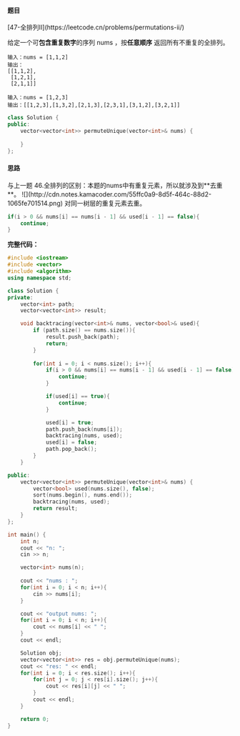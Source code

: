 <h4 id="dsCcY">题目</h4>
[47-全排列Ⅱ](https://leetcode.cn/problems/permutations-ii/)

给定一个可**包含重复数字**的序列 nums ，按**任意顺序** 返回所有不重复的全排列。

```plain
输入：nums = [1,1,2]
输出：
[[1,1,2],
 [1,2,1],
 [2,1,1]]
```

```plain
输入：nums = [1,2,3]
输出：[[1,2,3],[1,3,2],[2,1,3],[2,3,1],[3,1,2],[3,2,1]]
```



```cpp
class Solution {
public:
    vector<vector<int>> permuteUnique(vector<int>& nums) {
        
    }
};
```

<h4 id="v8QPV">思路</h4>
与上一题 46.全排列的区别：本题的nums中有重复元素，所以就涉及到**去重**。  
![](http://cdn.notes.kamacoder.com/55ffc0a9-8d5f-464c-88d2-1065fe701514.png)  
对同一树层的重复元素去重。

```cpp
if(i > 0 && nums[i] == nums[i - 1] && used[i - 1] == false){
    continue;
}
```

**完整代码：**

```cpp
#include <iostream>
#include <vector>
#include <algorithm>
using namespace std;

class Solution {
private:
    vector<int> path;
    vector<vector<int>> result;

    void backtracing(vector<int>& nums, vector<bool>& used){
        if (path.size() == nums.size()){
            result.push_back(path);
            return;
        }
        
        for(int i = 0; i < nums.size(); i++){
            if(i > 0 && nums[i] == nums[i - 1] && used[i - 1] == false){
                continue;
            }

            if(used[i] == true){
                continue;
            }

            used[i] = true;
            path.push_back(nums[i]);
            backtracing(nums, used);
            used[i] = false;
            path.pop_back();
        }
    }

public:
    vector<vector<int>> permuteUnique(vector<int>& nums) {
        vector<bool> used(nums.size(), false);
        sort(nums.begin(), nums.end());
        backtracing(nums, used);
        return result;
    }
};

int main() {
    int n;
    cout << "n: ";
    cin >> n;

    vector<int> nums(n);
    
    cout << "nums : ";
    for(int i = 0; i < n; i++){
        cin >> nums[i];
    }

    cout << "output nums: ";
    for(int i = 0; i < n; i++){
        cout << nums[i] << " ";
    }
    cout << endl;

    Solution obj;
    vector<vector<int>> res = obj.permuteUnique(nums);
    cout << "res: " << endl;
    for(int i = 0; i < res.size(); i++){
        for(int j = 0; j < res[i].size(); j++){
            cout << res[i][j] << " ";
        }
        cout << endl;
    }

    return 0;
}

```

